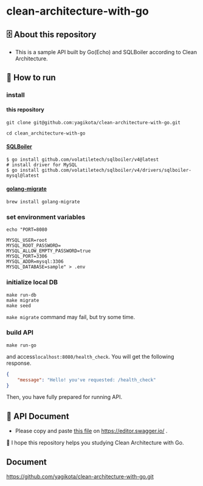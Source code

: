 # clean-architecture-with-go
## 🗄 About this repository
* This is a sample API built by Go(Echo) and SQLBoiler according to Clean Architecture.

## 👟 How to run
### install
#### this repository
```shell
git clone git@github.com:yagikota/clean-architecture-with-go.git

cd clean_architecture-with-go
```
#### [SQLBoiler](https://github.com/volatiletech/sqlboiler#getting-started)
```shell
$ go install github.com/volatiletech/sqlboiler/v4@latest
# install driver for MySQL
$ go install github.com/volatiletech/sqlboiler/v4/drivers/sqlboiler-mysql@latest
```

#### [golang-migrate](https://formulae.brew.sh/formula/golang-migrate)
```shell
brew install golang-migrate
```

### set environment variables
```shell
echo "PORT=8080

MYSQL_USER=root
MYSQL_ROOT_PASSWORD=
MYSQL_ALLOW_EMPTY_PASSWORD=true
MYSQL_PORT=3306
MYSQL_ADDR=mysql:3306
MYSQL_DATABASE=sample" > .env
```

### initialize local DB
```shell
make run-db
make migrate 
make seed
```
`make migrate` command may fail, but try some time.

### build API
```shell
make run-go
```
and access`localhost:8080/health_check`.
You will get the following response.
```json
{
    "message": "Hello! you've requested: /health_check"
}
```
Then, you have fully prepared for running API.

## 📄 API Document
* Please copy and paste [this file](https://github.com/yagikota/clean_architecture_with_go/blob/main/api_doc.yml) on https://editor.swagger.io/ .

🐶 I hope this repository helps you studying Clean Architecture with Go.


## Document 

https://github.com/yagikota/clean-architecture-with-go.git
